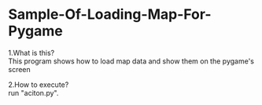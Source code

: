 # Sample-Of-Loading-Map-For-Pygame

1.What is this?<br>
 This program shows how to load map data and show them on the  pygame's screen
 
2.How to execute?<br>
 run "aciton.py".
